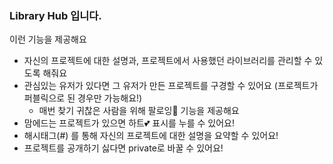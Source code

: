 ### Library Hub 입니다.
이런 기능을 제공해요
- 자신의 프로젝트에 대한 설명과, 프로젝트에서 사용했던 라이브러리를 관리할 수 있도록 해줘요
- 관심있는 유저가 있다면 그 유저가 만든 프로젝트를 구경할 수 있어요 (프로젝트가 퍼블릭으로 된 경우만 가능해요!)
  - 매번 찾기 귀찮은 사람을 위해 팔로잉🌟 기능을 제공해요
- 맘에드는 프로젝트가 있으면 하트💕 표시를 누를 수 있어요!
- 해시태그(#) 를 통해 자신의 프로젝트에 대한 설명을 요약할 수 있어요!
- 프로젝트를 공개하기 싫다면 private로 바꿀 수 있어요!

